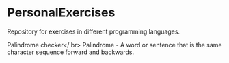 # PersonalExercises
Repository for exercises in different programming languages.

Palindrome checker</ br>
Palindrome - A word or sentence that is the same character sequence forward and backwards.
